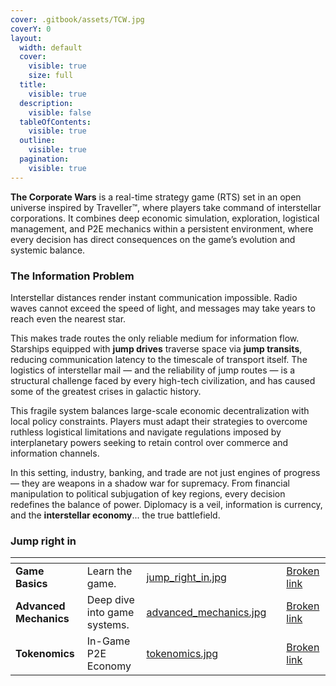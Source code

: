 ```yaml
---
cover: .gitbook/assets/TCW.jpg
coverY: 0
layout:
  width: default
  cover:
    visible: true
    size: full
  title:
    visible: true
  description:
    visible: false
  tableOfContents:
    visible: true
  outline:
    visible: true
  pagination:
    visible: true
---
```


**The Corporate Wars** is a real-time strategy game (RTS) set in an open universe inspired by Traveller™, where players take command of interstellar corporations. It combines deep economic simulation, exploration, logistical management, and P2E mechanics within a persistent environment, where every decision has direct consequences on the game’s evolution and systemic balance.

### The Information Problem

Interstellar distances render instant communication impossible. Radio waves cannot exceed the speed of light, and messages may take years to reach even the nearest star.

This makes trade routes the only reliable medium for information flow. Starships equipped with **jump drives** traverse space via **jump transits**, reducing communication latency to the timescale of transport itself. The logistics of interstellar mail — and the reliability of jump routes — is a structural challenge faced by every high-tech civilization, and has caused some of the greatest crises in galactic history.

This fragile system balances large-scale economic decentralization with local policy constraints. Players must adapt their strategies to overcome ruthless logistical limitations and navigate regulations imposed by interplanetary powers seeking to retain control over commerce and information channels.

In this setting, industry, banking, and trade are not just engines of progress — they are weapons in a shadow war for supremacy. From financial manipulation to political subjugation of key regions, every decision redefines the balance of power.
Diplomacy is a veil, information is currency, and the **interstellar economy**... the true battlefield.

### Jump right in

<table data-view="cards"><thead><tr><th></th><th></th><th data-hidden data-card-cover data-type="files"></th><th data-hidden></th><th data-hidden data-card-target data-type="content-ref"></th></tr></thead><tbody><tr><td><strong>Game Basics</strong></td><td>Learn the game.</td><td><a href=".gitbook/assets/jump_right_in.jpg">jump_right_in.jpg</a></td><td></td><td><a href="broken-reference">Broken link</a></td></tr><tr><td><strong>Advanced Mechanics</strong></td><td>Deep dive into game systems.</td><td><a href=".gitbook/assets/advanced_mechanics.jpg">advanced_mechanics.jpg</a></td><td></td><td><a href="broken-reference">Broken link</a></td></tr><tr><td><strong>Tokenomics</strong></td><td>In-Game P2E Economy</td><td><a href=".gitbook/assets/tokenomics.jpg">tokenomics.jpg</a></td><td></td><td><a href="broken-reference">Broken link</a></td></tr></tbody></table>
